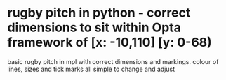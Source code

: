# rugby pitch in python - correct dimensions to sit within Opta framework of [x: -10,110] [y: 0-68)

basic rugby pitch in mpl with correct dimensions and markings.
colour of lines, sizes and tick marks all simple to change and adjust
